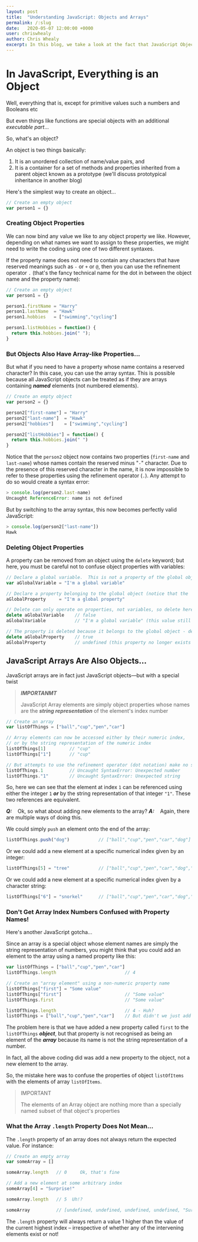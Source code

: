 ```yaml
---
layout: post
title:  "Understanding JavaScript: Objects and Arrays"
permalink: /:slug
date:   2020-05-07 12:00:00 +0000
user: chriswhealy
author: Chris Whealy
excerpt: In this blog, we take a look at the fact that JavaScript Objects can be accessed as if they were arrays, and the fact that all JavaScript Arrays are in fact Objects.
---
```


# In JavaScript, Everything is an Object

Well, everything that is, except for primitive values such a numbers and Booleans etc

But even things like functions are special objects with an additional *executable part*...

So, what's an object?

An object is two things basically:

1. It is an unordered collection of name/value pairs, and
1. It is a container for a set of methods and properties inherited from a parent object known as a prototype (we'll discuss prototypical inheritance in another blog)

Here's the simplest way to create an object...

```javascript
// Create an empty object
var person1 = {}
```

### Creating Object Properties

We can now bind any value we like to any object property we like.  However, depending on what names we want to assign to these properties, we might need to write the coding using one of two different syntaxes.

If the property name does not need to contain any characters that have reserved meanings such as `-` or `+` or `@`, then you can use the refinement operator `.` (that's the fancy technical name for the dot in between the object name and the property name):

```javascript
// Create an empty object
var person1 = {}

person1.firstName = "Harry"
person1.lastName  = "Hawk"
person1.hobbies   = ["swimming","cycling"]

person1.listHobbies = function() {
  return this.hobbies.join(" ");
}
```

### But Objects Also Have Array-like Properties...

But what if you need to have a property whose name contains a reserved character?  In this case, you can use the array syntax.  This is possible because all JavaScript objects can be treated as if they are arrays containing ***named*** elements (not numbered elements).

```javascript
// Create an empty object
var person2 = {}

person2["first-name"] = "Harry"
person2["last-name"]  = "Hawk"
person2["hobbies"]    = ["swimming","cycling"]

person2["listHobbies"] = function() {
  return this.hobbies.join(" ")
}
```

Notice that the `person2` object now contains two properties (`first-name` and `last-name`) whose names contain the reserved minus "`-`" character.  Due to the presence of this reserved character in the name, it is now impossible to refer to these properties using the refinement operator (`.`).  Any attempt to do so would create a syntax error:

```javascript
> console.log(person2.last-name)
Uncaught ReferenceError: name is not defined
```

But by switching to the array syntax, this now becomes perfectly valid JavaScript:

```javascript
> console.log(person2["last-name"])
Hawk
```

### Deleting Object Properties

A property can be removed from an object using the `delete` keyword; but here, you must be careful not to confuse object properties with variables:

```javascript
// Declare a global variable.  This is not a property of the global object
var aGlobalVariable = "I'm a global variable"

// Declare a property belonging to the global object (notice that the 'var' keyword is missing)
aGlobalProperty     = "I'm a global property"

// Delete can only operate on properties, not variables, so delete here returns false
delete aGlobalVariable    // false
aGlobalVariable           // "I'm a global variable" (this value still exists!)

// The property is deleted because it belongs to the global object - delete therefore returns true
delete aGlobalProperty    // true
aGlobalProperty           // undefined (this property no longer exists in the global object)
```


## JavaScript Arrays Are Also Objects...

JavaScript arrays are in fact just JavaScript objects&mdash;but with a special twist

> ***IMPORTANMT***
>
> JavaScript Array elements are simply object properties whose names are the ***string representation*** of the element's index number

```javascript
// Create an array
var listOfThings = ["ball","cup","pen","car"]

// Array elements can now be accessed either by their numeric index,
// or by the string representation of the numeric index
listOfThings[1]         // "cup"
listOfThings["1"]       // "cup"

// But attempts to use the refinement operator (dot notation) make no sense
listOfThings.1          // Uncaught SyntaxError: Unexpected number
listOfThings."1"        // Uncaught SyntaxError: Unexpected string
```

So, here we can see that the element at index `1` can be referenced using either the integer `1` ***or*** by the string representation of that integer `"1"`.  These two references are equivalent.

***Q:***&nbsp;&nbsp;&nbsp; Ok, so what about adding new elements to the array?
***A:***&nbsp;&nbsp;&nbsp; Again, there are multiple ways of doing this.

We could simply `push` an element onto the end of the array:

```javascript
listOfThings.push("dog")           // ["ball","cup","pen","car","dog"]
```

Or we could add a new element at a specific numerical index given by an integer:

```javascript
listOfThings[5] = "tree"           // ["ball","cup","pen","car","dog","tree"]
```

Or we could add a new element at a specific numerical index given by a character string:

```javascript
listOfThings["6"] = "snorkel"      // ["ball","cup","pen","car","dog","tree","snorkel"]
```

### Don't Get Array Index Numbers Confused with Property Names!

Here's another JavaScript gotcha...

Since an array is a special object whose element names are simply the string representation of numbers, you might think that you could add an element to the array using a named property like this:

```javascript
var listOfThings = ["ball","cup","pen","car"]
listOfThings.length                          // 4

// Create an "array element" using a non-numeric property name
listOfThings["first"] = "Some value"
listOfThings["first"]                        // "Some value"
listOfThings.first                           // "Some value"

listOfThings.length                          // 4 - Huh?
listOfThings = ["ball","cup","pen","car"]    // But didn't we just add a new array element?
```

The problem here is that we have added a new property called `first` to the `listOfThings` ***object***, but that property is not recognised as being an element of the ***array*** because its name is not the string representation of a number.

In fact, all the above coding did was add a new property to the object, not a new element to the array.

So, the mistake here was to confuse the properties of object `listOfItems` with the elements of array `listOfItems`.

> IMPORTANT
>
> The elements of an Array object are nothing more than a specially named subset of that object's properties

### What the Array `.length` Property Does Not Mean...

The `.length` property of an array does not always return the expected value.  For instance:

```javascript
// Create an empty array
var someArray = []

someArray.length   // 0     Ok, that's fine

// Add a new element at some arbitrary index
someArray[4] = "Surprise!"

someArray.length   // 5  Uh!?

someArray          // [undefined, undefined, undefined, undefined, "Surprise!"]
```

The `.length` property will always return a value 1 higher than the value of the current highest index – irrespective of whether any of the intervening elements exist or not!
